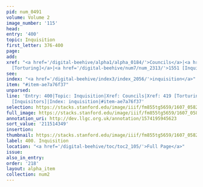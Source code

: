 ```yaml
---
pid: num_0491
volume: Volume 2
image_number: '115'
head:
entry: '400'
topic: Inquisition
first_letter: 376-400
page:
add:
xref: "<a href='/digital-beehive/alpha1/alpha_0184/'>Councils</a>|<a href='/digital-beehive/num2/num_0520/'>419
  [Torturing]</a>|<a href='/digital-beehive/num7/num_2313/'>1551 [Inquisitors]</a>"
see:
index: "<a href='/digital-beehive/index3/index_2056/'>inquisition</a>"
item: "#item-ae7a76f37"
unparsed:
line: 'Entry: 400|Topic: Inquisition|Xref: Councils|Xref: 419 [Torturing]|Xref: 1551
  [Inquisitors]|Index: inquisition|#item-ae7a76f37'
selection: https://stacks.stanford.edu/image/iiif/fm855tg5659/1607_0582/287,4349,3051,683/full/0/default.jpg
full_image: https://stacks.stanford.edu/image/iiif/fm855tg5659/1607_0582/full/full/0/default.jpg
annotation_uri: http://dev.llgc.org.uk/annotation/1574195945623
sort_value: '211514349'
insertion:
thumbnail: https://stacks.stanford.edu/image/iiif/fm855tg5659/1607_0582/287,4349,600,180/250,/0/default.jpg
label: 400. Inquisition
location: "<a href='/digital-beehive/toc/toc2_105/'>Full Page</a>"
issue:
also_in_entry:
order: '218'
layout: alpha_item
collection: num2
---
```

